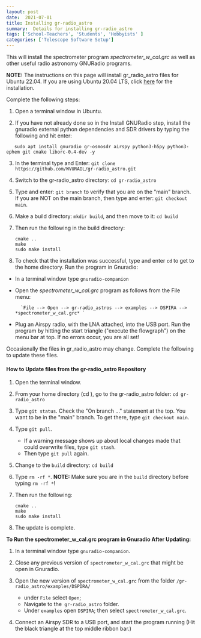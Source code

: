 ```yaml
---
layout: post
date:  2021-07-01
title: Installing gr-radio_astro
summary:  Details for installing gr-radio_astro
tags: ['School-Teachers', 'Students', 'Hobbyists' ]
categories: ['Telescope Software Setup']
---
```


This will install the spectrometer program *spectrometer_w_cal.grc* as well as other useful radio astronomy GNURadio programs.

**NOTE:** The instructions on this page will install gr_radio_astro files for Ubuntu 22.04. If you are using Ubuntu 20.04 LTS, click [here](https://wvurail.org//dspira-lessons/gr_radio_astro_Installation_Ubuntu20) for the installation.

Complete the following steps:

   1. Open a terminal window in Ubuntu.

   2. If you have not already done so in the Install GNURadio step, install the gnuradio external python dependencies and SDR drivers by typing the following and hit enter:
   ```
      sudo apt install gnuradio gr-osmosdr airspy python3-h5py python3-ephem git cmake liborc-0.4-dev -y
   ```
   3. In the terminal type and Enter: `git clone https://github.com/WVURAIL/gr-radio_astro.git`

   4. Switch to the gr-radio_astro directory: `cd gr-radio_astro`

   5. Type and enter: `git branch` to verify that you are on the "main" branch. If you are NOT on the main branch, then type and enter: `git checkout main`.

   6. Make a build directory: `mkdir build`, and then move to it: `cd build`  
      
   7. Then run the following in the build directory:

      ```
      cmake ..
      make
      sudo make install
      ```
 
   8. To check that the installation was successful, type and enter `cd` to get to the home directory. Run the program in Gnuradio:
   * In a terminal window type `gnuradio-companion`
   * Open the *spectrometer_w_cal.grc* program as follows from the File menu:
            
           `File --> Open --> gr-radio_astros --> examples --> DSPIRA --> *spectrometer_w_cal.grc* `
   * Plug an Airspy radio, with the LNA attached, into the USB port. Run the program by hitting the start triangle ("execute the flowgraph") on the menu bar at top. If no errors occur, you are all set!

Occasionally the files in gr_radio_astro may change. Complete the following to update these files.

#### How to Update files from the gr-radio_astro Repository

   1. Open the terminal window.
      
   2. From your home directory (cd ), go to the gr-radio_astro folder: `cd gr-radio_astro`
   
   3. Type `git status`. Check the "On branch ..." statement at the top. You want to be in the "main" branch. To get there, type `git checkout main`.

   4. Type `git pull`. 
      - If a warning message shows up about local changes made that could overwrite files, type `git stash`. 
      - Then type `git pull` again.

   5. Change to the `build` directory: `cd build`

   6. Type `rm -rf *`. **NOTE:** Make sure you are in the `build` directory before typing `rm -rf *`!

   7. Then run the following:
         ```
      cmake ..
      make
      sudo make install
      ```

   8. The update is complete.

   
   **To Run the __spectrometer_w_cal.grc__ program in Gnuradio After Updating:**
   
   1. In a terminal window type `gnuradio-companion`.

   2. Close any previous version of `spectrometer_w_cal.grc` that might be open in Gnuradio.
   
   3. Open the new version of `spectrometer_w_cal.grc` from the folder `/gr-radio_astro/examples/DSPIRA/`
            
      - under `File` select `Open`; 
      - Navigate to the` gr-radio_astro` folder.
      - Under `examples` open `DSPIRA`; then select `spectrometer_w_cal.grc`.

   4. Connect an Airspy SDR to a USB port, and start the program running (Hit the black triangle at the top middle ribbon bar.)
         
   
